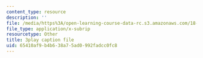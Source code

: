 ```yaml
---
content_type: resource
description: ''
file: /media/https%3A/open-learning-course-data-rc.s3.amazonaws.com/18-01sc-single-variable-calculus-fall-2010/65410af9b4b638a75ad0992fadcc0fc8_9v25gg2qJYE.srt
file_type: application/x-subrip
resourcetype: Other
title: 3play caption file
uid: 65410af9-b4b6-38a7-5ad0-992fadcc0fc8
---
```

